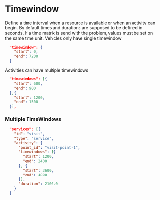 # Timewindow

Define a time interval when a resource is available or when an activity can begin. By default times and durations are supposed to be defined in seconds. If a time matrix is send with the problem, values must be set on the same time unit.
Vehicles only have single timewindow

```json
  "timewindow": {
    "start": 0,
    "end": 7200
  }
```

Activities can have multiple timewindows

```json
  "timewindows": [{
    "start": 600,
    "end": 900
  },{
    "start": 1200,
    "end": 1500
  }],
```

### <a name="multiple-timewindows"></a>Multiple TimeWindows

```json
  "services": [{
    "id": "visit",
    "type": "service",
    "activity": {
      "point_id": "visit-point-1",
      "timewindows": [{
        "start": 1200,
        "end": 2400
      }, {
        "start": 3600,
        "end": 4800
      }],
      "duration": 2100.0
    }
  }
```
